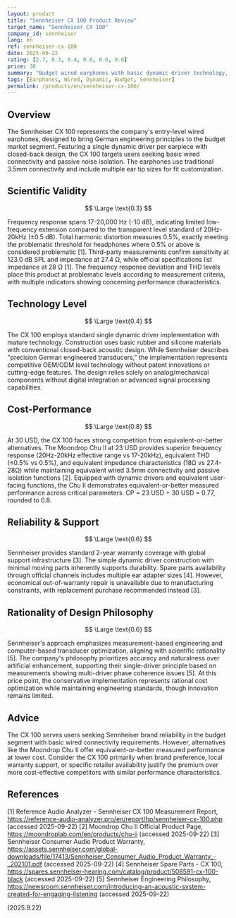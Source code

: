 ```yaml
---
layout: product
title: "Sennheiser CX 100 Product Review"
target_name: "Sennheiser CX 100"
company_id: sennheiser
lang: en
ref: sennheiser-cx-100
date: 2025-09-22
rating: [2.7, 0.3, 0.4, 0.8, 0.6, 0.6]
price: 30
summary: "Budget wired earphones with basic dynamic driver technology, offering reasonable cost-performance but limited measured performance data"
tags: [Earphones, Wired, Dynamic, Budget, Sennheiser]
permalink: /products/en/sennheiser-cx-100/
---
```


## Overview

The Sennheiser CX 100 represents the company's entry-level wired earphones, designed to bring German engineering principles to the budget market segment. Featuring a single dynamic driver per earpiece with closed-back design, the CX 100 targets users seeking basic wired connectivity and passive noise isolation. The earphones use traditional 3.5mm connectivity and include multiple ear tip sizes for fit customization.

## Scientific Validity

$$ \Large \text{0.3} $$

Frequency response spans 17-20,000 Hz (-10 dB), indicating limited low-frequency extension compared to the transparent level standard of 20Hz-20kHz (±0.5 dB). Total harmonic distortion measures 0.5%, exactly meeting the problematic threshold for headphones where 0.5% or above is considered problematic [1]. Third-party measurements confirm sensitivity at 123.0 dB SPL and impedance at 27.4 Ω, while official specifications list impedance at 28 Ω [1]. The frequency response deviation and THD levels place this product at problematic levels according to measurement criteria, with multiple indicators showing concerning performance characteristics.

## Technology Level

$$ \Large \text{0.4} $$

The CX 100 employs standard single dynamic driver implementation with mature technology. Construction uses basic rubber and silicone materials with conventional closed-back acoustic design. While Sennheiser describes "precision German engineered transducers," the implementation represents competitive OEM/ODM level technology without patent innovations or cutting-edge features. The design relies solely on analog/mechanical components without digital integration or advanced signal processing capabilities.

## Cost-Performance

$$ \Large \text{0.8} $$

At 30 USD, the CX 100 faces strong competition from equivalent-or-better alternatives. The Moondrop Chu II at 23 USD provides superior frequency response (20Hz-20kHz effective range vs 17-20kHz), equivalent THD (≤0.5% vs 0.5%), and equivalent impedance characteristics (18Ω vs 27.4-28Ω) while maintaining equivalent wired 3.5mm connectivity and passive isolation functions [2]. Equipped with dynamic drivers and equivalent user-facing functions, the Chu II demonstrates equivalent-or-better measured performance across critical parameters. CP = 23 USD ÷ 30 USD = 0.77, rounded to 0.8.

## Reliability & Support

$$ \Large \text{0.6} $$

Sennheiser provides standard 2-year warranty coverage with global support infrastructure [3]. The simple dynamic driver construction with minimal moving parts inherently supports durability. Spare parts availability through official channels includes multiple ear adapter sizes [4]. However, economical out-of-warranty repair is unavailable due to manufacturing constraints, with replacement purchase recommended instead [3].

## Rationality of Design Philosophy

$$ \Large \text{0.6} $$

Sennheiser's approach emphasizes measurement-based engineering and computer-based transducer optimization, aligning with scientific rationality [5]. The company's philosophy prioritizes accuracy and naturalness over artificial enhancement, supporting their single-driver principle based on measurements showing multi-driver phase coherence issues [5]. At this price point, the conservative implementation represents rational cost optimization while maintaining engineering standards, though innovation remains limited.

## Advice

The CX 100 serves users seeking Sennheiser brand reliability in the budget segment with basic wired connectivity requirements. However, alternatives like the Moondrop Chu II offer equivalent-or-better measured performance at lower cost. Consider the CX 100 primarily when brand preference, local warranty support, or specific retailer availability justify the premium over more cost-effective competitors with similar performance characteristics.

## References

[1] Reference Audio Analyzer - Sennheiser CX 100 Measurement Report, https://reference-audio-analyzer.pro/en/report/hp/sennheiser-cx-100.php (accessed 2025-09-22)
[2] Moondrop Chu II Official Product Page, https://moondroplab.com/en/products/chu-ii (accessed 2025-09-22)
[3] Sennheiser Consumer Audio Product Warranty, https://assets.sennheiser.com/global-downloads/file/17413/Sennheiser_Consumer_Audio_Product_Warranty_-_202101.pdf (accessed 2025-09-22)
[4] Sennheiser Spare Parts - CX 100, https://spares.sennheiser-hearing.com/catalog/product/508591-cx-100-black (accessed 2025-09-22)
[5] Sennheiser Engineering Philosophy, https://newsroom.sennheiser.com/introducing-an-acoustic-system-created-for-engaging-listening (accessed 2025-09-22)

(2025.9.22)